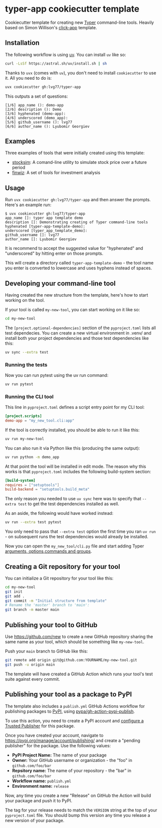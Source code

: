 # typer-app cookiecutter template

Cookiecutter template for creating new [Typer](https://typer.tiangolo.com) command-line tools.
Heavily based on Simon Willison's [click-app](https://github.com/simonw/click-app) template.

<!-- Use this template on your own machine with cookiecutter, or create a brand new repository based on this template entirely through the GitHub web interface using [typer-app-template-repository](https://github.com/lvg77/typer-app-template-repository). -->

## Installation

The following workflow is using [uv](https://docs.astral.sh/uv/). You can install `uv` like so:
```bash
curl -LsSf https://astral.sh/uv/install.sh | sh
```
Thanks to `uvx` (comes with `uv`), you don't need to install `cookiecutter` to use it. All you need to do is:
```bash
uvx cookiecutter gh:lvg77/typer-app
```

This outputs a set of questions:
```
[1/6] app_name (): demo-app
[2/6] description (): Demo
[3/6] hyphenated (demo-app): 
[4/6] underscored (demo_app): 
[5/6] github_username (): lvg77
[6/6] author_name (): Lyubomir Georgiev
```

## Examples

Three examples of tools that were initially created using this template:

- [stocksim](https://github.com/LVG77/stocksim): A comand-line utility to simulate stock price over a future period
- [finwiz](https://github.com/lvg77/finwiz): A set of tools for investment analysis

## Usage

Run `uvx cookiecutter gh:lvg77/typer-app` and then answer the prompts. Here's an example run:
```
$ uvx cookiecutter gh:lvg77/typer-app
app_name []: typer app template demo
description []: Demonstrating creating of Typer command-line tools
hyphenated [typer-app-template-demo]:
underscored [typer_app_template_demo]:
github_username []: lvg77
author_name []: Lyubomir Georgiev
```
It is recommend to accept the suggested value for "hyphenated" and "underscored" by hitting enter on those prompts.

This will create a directory called `typer-app-template-demo` - the tool name you enter is converted to lowercase and uses hyphens instead of spaces.


## Developing your command-line tool

Having created the new structure from the template, here's how to start working on the tool.

If your tool is called `my-new-tool`, you can start working on it like so:
```bash
cd my-new-tool
```

The `[project.optional-dependencies]` section of the `pyproject.toml` lists all test dependecies. You can create a new virtual environment in .venv/ and install both your project dependencies and those test dependencies like this:
```bash
uv sync --extra test
```

### Running the tests

Now you can run pytest using the uv run command:
```bash
uv run pytest
```

### Running the CLI tool

This line in `pyproject.toml` defines a script entry point for my CLI tool:

```toml
[project.scripts]
demo-app = "my_new_tool.cli:app"
```
If the tool is correctly installed, you should be able to run it like this:
```bash
uv run my-new-tool
```
You can also run it via Python like this (producing the same output):
```bash
uv run python -m demo_app
```

At that point the tool will be installed in edit mode. The reason why this works is that `pyproject.toml` includes the following build-system section:
```toml
[build-system]
requires = ["setuptools"]
build-backend = "setuptools.build_meta"
```

The only reason you needed to use `uv sync` here was to specify that `--extra test` to get the test dependencies installed as well.

As an aside, the following would have worked instead:
```bash
uv run --extra test pytest
```
You only need to pass that `--extra test` option the first time you ran `uv run` - on subsequent runs the test dependencies would already be installed.


Now you can open the `my_new_tool/cli.py` file and start adding Typer [arguments, options,commands and groups](https://typer.tiangolo.com/tutorial/arguments/).

## Creating a Git repository for your tool

You can initialize a Git repository for your tool like this:
```bash
cd my-new-tool
git init
git add .
git commit -m "Initial structure from template"
# Rename the 'master' branch to 'main':
git branch -m master main
```
## Publishing your tool to GitHub

Use https://github.com/new to create a new GitHub repository sharing the same name as your tool, which should be something like `my-new-tool`.

Push your `main` branch to GitHub like this:
```bash
git remote add origin git@github.com:YOURNAME/my-new-tool.git
git push -u origin main
```
The template will have created a GitHub Action which runs your tool's test suite against every commit.

## Publishing your tool as a package to PyPI

The template also includes a `publish.yml` GitHub Actions workflow for publishing packages to [PyPI](https://pypi.org/), using [pypa/gh-action-pypi-publish](https://github.com/pypa/gh-action-pypi-publish).

To use this action, you need to create a PyPI account and [configure a Trusted Publisher](https://til.simonwillison.net/pypi/pypi-releases-from-github) for this package.

Once you have created your account, navigate to https://pypi.org/manage/account/publishing/ and create a "pending publisher" for the package. Use the following values:

- **PyPI Project Name:** The name of your package
- **Owner:** Your GitHub username or organization - the "foo" in `github.com/foo/bar`
- **Repsitory name:** The name of your repository - the "bar" in `github.com/foo/bar`
- **Workflow name:** `publish.yml`
- **Environment name:** `release`

Now, any time you create a new "Release" on GitHub the Action will build your package and push it to PyPI.

The tag for your release needs to match the `VERSION` string at the top of your `pyproject.toml` file. You should bump this version any time you release a new version of your package.
